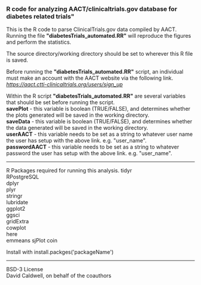 ### R code for analyzing AACT/clinicaltrials.gov database for diabetes related trials"

This is the R code to parse ClinicalTrials.gov data compiled by AACT. Running the file **"diabetesTrials_automated.RR"** will reproduce the figures and perform the statistics.

The source directory/working directory should be set to wherever this R file is saved.

Before running the **"diabetesTrials_automated.RR"** script, an individual must make an account with the
AACT website via the following link.  
*https://aact.ctti-clinicaltrials.org/users/sign_up*

Within the R script **"diabetesTrials_automated.RR"** are several variables that should be set before running the script.   
**savePlot** - this variable is boolean (TRUE/FALSE), and determines whether the plots generated will be saved in the working directory.    
**saveData** - this variable is boolean (TRUE/FALSE), and determines whether the data generated will be saved in the working directory.  
**userAACT** - this variable needs to be set as a string to whatever user name the user has setup with the above link. e.g. "user_name".  
**passwordAACT** - this variable needs to be set as a string to whatever password the user has setup with the above link. e.g. "user_name".


---
R Packages required for running this analysis.
tidyr  
RPostgreSQL  
dplyr  
plyr  
stringr  
lubridate  
ggplot2  
ggsci  
gridExtra  
cowplot  
here  
emmeans
sjPlot
coin

Install with install.packges('packageName')

---

BSD-3 License  
David Caldwell, on behalf of the coauthors
